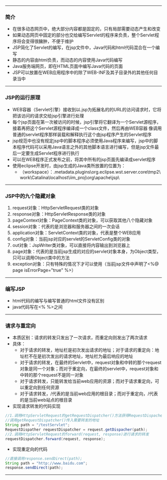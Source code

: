 ***

### 简介

- 在很多动态网页中，绝大部分内容都是固定的，只有局部需要动态产生和改变
- 如果动态网页中固定的部分也交给编写Servlet的程序来负责，整个Servlet程序将会变得很臃肿，不便于维护
- JSP简化了Servlet的编写，在jsp文件中，Java代码和html代码混合在一个编写
- 静态的内容由html负责，而动态的内容使用Java代码编写
- Java服务端网页，即在HTML页面中编写Java代码的页面
- JSP可以放置在WEB应用程序中的除了WEB-INF及其子目录外的其他任何目录当中

***

### JSP的运行原理

- WEB容器（Servlet引擎）接收到以.jsp为拓展名的的URL的访问请求时，它将把该访问的请求交给jsp引擎进行处理
- 每个jsp页面在第一次被访问的时候，jsp引擎将它翻译为一个Servlet源程序，接着再把这个Servlet源程序编译成一个class文件，然后再由WEB容器
像调用普通的servlet程序那样装载和解释执行这个由jsp程序产生的Servlet程序
- jsp规范中也没有规定jsp中的脚本程序必须使用Java程序来编写，jsp中的脚本程序代码可以采用Java语言之外的其他脚本语言进行编写，但是jsp文件最后一定要生成Servlet程序进行执行
- 可以在WEB程序正式发布之前，将其中所有的jsp页面先编译成servlet程序
- 使用eclipse开发时，由jsp生成的Java类所放置的位置为：  
  - （workspace）：.metadata\.plugins\org.eclipse.wst.server.core\tmp2\work\Catalina\localhost\iim_proj\\org\apache\jsp\

***

### JSP中的九个隐藏对象
1. request对象：HttpServletRequest类的对象
2. response对象：HttpServletResponse类的对象
3. pageContext对象：PageContext类的对象，可以获取其他八个隐藏对象
4. session对象：代表的是浏览器和服务器之间的一次会话
5. application对象：ServletContext类的对象，代表是整个WEB应用
6. config对象：当前jsp对应的servlet的ServletConfig类的对象
7. out对象：JspWriter类对象，可以直接将内容输出到浏览器上
8. page对象：代表的是当前jsp生成的对应的servlet对象本身，为Object类型，只可以调用Object类中的方法
9. exception对象：只有特殊的情况下才可以使用（当前jsp文件中声明了<%@ page isErrorPage="true" %>）

***

### 编写JSP

- html代码的编写与编写普通的html文件没有区别
- java代码写在<% %>之间

***

### 请求与重定向

- 本质区别：请求的转发只发出了一次请求，而重定向则发出了两次请求
- 具体：  
  - 对于请求的转发，地址栏是初次发出请求的地址；对于请求的重定向：地址栏不在是初次发出的请求地址，地址栏为最后响应的地址
  - 对于请求的转发，在最终的Servlet中，request对象和中转的那个request对象是同一个对象；而对于重定向，在最终的servlet中，request对象和中转的那个request不是同一对象
  - 对于请求转发，只能转发给当前web应用的资源；而对于请求重定向，可以重定向到任何资源
  - 对于请求转发，/代表的是当前web应用的根目录；而对于重定向，/代表的是当前web站点的根目录
  
- 实现请求转发的代码实现  
``` java
//1.调用HttpServletRequest的getRequestDispatcher()方法获得RequestDispacher对象
//调用getRequestDispatcher()传入需要转发的地址
String path = "/testServlet";
RequestDispather requestDispatcher = request.getDispacher(path);
//2.调用HttpServletRequest的forward(request, response)进行请求的转发
requestDispatcher.forward(request, response);
```
- 实现重定向的代码
``` java
//直接调用response.sendDirect(path);
String path = "http://www.baidu.com";
response.sendDirect(path);
```
***
